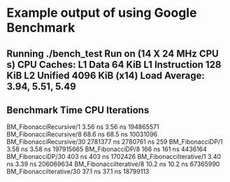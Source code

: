 

# Example output of using Google Benchmark
Running ./bench_test
Run on (14 X 24 MHz CPU s)
CPU Caches:
  L1 Data 64 KiB
  L1 Instruction 128 KiB
  L2 Unified 4096 KiB (x14)
Load Average: 3.94, 5.51, 5.49
-------------------------------------------------------------------
Benchmark                         Time             CPU   Iterations
-------------------------------------------------------------------
BM_FibonacciRecursive/1        3.56 ns         3.56 ns    194865571
BM_FibonacciRecursive/8        68.6 ns         68.5 ns     10031096
BM_FibonacciRecursive/30    2781377 ns      2780761 ns          259
BM_FibonacciDP/1               3.58 ns         3.58 ns    197915665
BM_FibonacciDP/8                166 ns          161 ns      4436164
BM_FibonacciDP/30               403 ns          403 ns      1702426
BM_FibonacciIterative/1        3.40 ns         3.39 ns    206069634
BM_FibonacciIterative/8        10.2 ns         10.2 ns     67365990
BM_FibonacciIterative/30       37.1 ns         37.1 ns     18799113